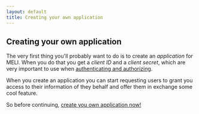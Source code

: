 ```yaml
---
layout: default
title: Creating your own application
---
```


## Creating your own application

The very first thing you'll probably want to do is to create an _application_ for MELI. When you do that you get a _client ID_ and a _client secret_, which are very important to use when [authenticating and authorizing](/authentication-and-authorization.html).

When you create an application you can start requesting users to grant you access to their information of they behalf and offer them in exchange some cool feature.

So before continuing, [create you own application now!](https://applications.mercadolibre.com.ar)

